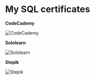# My SQL certificates

**CodeCademy**

![CodeCademy](http://joxi.ru/BA0y4blT1ylolr)

**Sololearn**

![Sololearn](https://www.sololearn.com/Certificate/CT-CLGZE6LE/png)

**Stepik**

![Stepik](https://stepik.org/certificate/1a9ebc8f4e0cbbe3ba7260be1c5760053cc6d3db.png)

